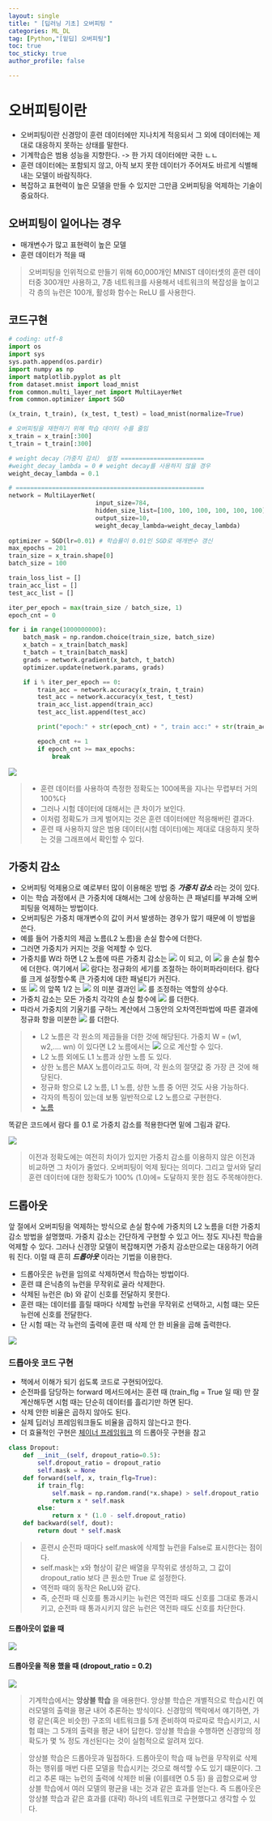 ```yaml
---
layout: single
title: " [딥러닝 기초] 오버피팅 "
categories: ML_DL
tag: [Python,"[밑딥] 오버피팅"]
toc: true
toc_sticky: true
author_profile: false

---
```

# 오버피팅이란
- 오버피팅이란 신경망이 훈련 데이터에만 지나치게 적응되서 그 외에 데이터에는 제대로 대응하지 못하는 상태를 말한다.
- 기계학습은 범용 성능을 지향한다. -> 한 가지 데이터에만 국한 ㄴㄴ
- 훈련 데이터에는 포함되지 않고, 아직 보지 못한 데이터가 주어져도 바르게 식별해내는 모델이 바람직하다.
- 복잡하고 표현력이 높은 모델을 만들 수 있지만 그만큼 오버피팅을 억제하는 기술이 중요하다.

## 오버피팅이 일어나는 경우
- 매개변수가 많고 표현력이 높은 모델
- 훈련 데이터가 적을 때

> 오버피팅을 인위적으로 만들기 위해 60,000개인 MNIST 데이터셋의 훈련 데이터중 300개만 사용하고, 7층 네트워크를 사용해서 네트워크의 복잡성을 높이고 각 층의 뉴런은 100개, 활성화 함수는 ReLU 를 사용한다.

## 코드구현

```python
# coding: utf-8
import os
import sys
sys.path.append(os.pardir) 
import numpy as np
import matplotlib.pyplot as plt
from dataset.mnist import load_mnist
from common.multi_layer_net import MultiLayerNet
from common.optimizer import SGD

(x_train, t_train), (x_test, t_test) = load_mnist(normalize=True)

# 오버피팅을 재현하기 위해 학습 데이터 수를 줄임
x_train = x_train[:300]
t_train = t_train[:300]

# weight decay（가중치 감쇠） 설정 =======================
#weight_decay_lambda = 0 # weight decay를 사용하지 않을 경우
weight_decay_lambda = 0.1

# ====================================================
network = MultiLayerNet(
						input_size=784, 
						hidden_size_list=[100, 100, 100, 100, 100, 100],
						output_size=10,
						weight_decay_lambda=weight_decay_lambda)
						
optimizer = SGD(lr=0.01) # 학습률이 0.01인 SGD로 매개변수 갱신
max_epochs = 201
train_size = x_train.shape[0]
batch_size = 100

train_loss_list = []
train_acc_list = []
test_acc_list = []

iter_per_epoch = max(train_size / batch_size, 1)
epoch_cnt = 0

for i in range(1000000000):
    batch_mask = np.random.choice(train_size, batch_size)
    x_batch = x_train[batch_mask]
    t_batch = t_train[batch_mask]
    grads = network.gradient(x_batch, t_batch)
    optimizer.update(network.params, grads)

    if i % iter_per_epoch == 0:
        train_acc = network.accuracy(x_train, t_train)
        test_acc = network.accuracy(x_test, t_test)
        train_acc_list.append(train_acc)
        test_acc_list.append(test_acc)

        print("epoch:" + str(epoch_cnt) + ", train acc:" + str(train_acc) + ", test acc:" + str(test_acc))

        epoch_cnt += 1
        if epoch_cnt >= max_epochs:
            break
```

![](https://i.imgur.com/t061YlL.png)


>- 훈련 데이터를 사용하여 측정한 정확도는 100에폭을 지나는 무렵부터 거의 100%다
>- 그러나 시험 데이터에 대해서는 큰 차이가 보인다.
>- 이처럼 정확도가 크게 벌어지는 것은 훈련 데이터에만 적응해버린 결과다.
>- 훈련 때 사용하지 않은 범용 데이터(시험 데이터)에는 제대로 대응하지 못하는 것을 그래프에서 확인할 수 있다.

## 가중치 감소

- 오버피팅 억제용으로 예로부터 많이 이용해온 방법 중 ***가중치 감소*** 라는 것이 있다.
- 이는 학습 과정에서 큰 가중치에 대해서는 그에 상응하는 큰 패널티를 부과해 오버피팅을 억제하는 방법이다.
- 오버피팅은 가중치 매개변수의 값이 커서 발생하는 경우가 많기 때문에 이 방법을 쓴다.
- 예를 들어 가중치의 제곱 노름(L2 노름)을 손실 함수에 더한다.
- 그러면 가중치가 커지는 것을 억제할 수 있다.
- 가중치를 W라 하면 L2 노름에 따른 가중치 감소는 ![](https://i.imgur.com/ZJrFqBr.png)
 이 되고, 이 ![](https://i.imgur.com/BUuCdUX.png)
 을 손실 함수에 더한다. 여기에서 ![](https://i.imgur.com/Bos0J61.png)
람다는 정규화의 세기를 조절하는 하이퍼파라미터다. 람다를 크게 설정할수록 큰 가중치에 대한 패널티가 커진다.
- 또 ![](https://i.imgur.com/pBSJRzw.png)
의 앞쪽 1/2 는 ![](https://i.imgur.com/l5RbZrj.png)
의 미분 결과인 ![](https://i.imgur.com/RYMOM31.png)
 를 조정하는 역할의 상수다.
- 가중치 감소는 모든 가중치 각각의 손실 함수에 ![](https://i.imgur.com/CiUNfh8.png)
 를 더한다.
- 따라서 가중치의 기울기를 구하느 계산에서 그동안의 오차역전파법에 따른 결과에 정규화 항을 미분한 ![](https://i.imgur.com/SbcdMUG.png) 를 더한다.

 > - L2 노름은 각 원소의 제곱들을 더한 것에 해당된다. 가중치 W = (w1, w2,.... wn) 이 있다면 L2 노름에서는 ![](https://i.imgur.com/zcKnz3J.png) 으로 계산할 수 있다.
 > - L2 노름 외에도 L1 노름과 상한 노름 도 있다.
 > - 상한 노름은 MAX 노름이라고도 하며, 각 원소의 절댓값 중 가장 큰 것에 해당된다.
 > - 정규화 항으로 L2 노름, L1 노름, 상한 노름 중 어떤 것도 사용 가능하다.
 > - 각자의 특징이 있는데 보통 일반적으로 L2 노름으로 구현한다.
 > - [노름](https://namu.wiki/w/%EB%85%B8%EB%A6%84(%EC%88%98%ED%95%99))

똑같은 코드에서 람다 를 0.1 로 가중치 감소를 적용한다면 밑에 그림과 같다.
 
![](https://i.imgur.com/7z0ox05.png)

> 이전과 정확도에는 여전히 차이가 있지만 가중치 감소를 이용하지 않은 이전과 비교하면 그 차이가 줄었다.
> 오버피팅이 억제 됬다는 의미다.
> 그리고 앞서와 달리 훈련 데이터에 대한 정확도가 100% (1.0)에= 도달하지 못한 점도 주목해야한다.

## 드롭아웃

앞 절에서 오버피팅을 억제하는 방식으로 손실 함수에 가중치의 L2 노름을 더한 가중치 감소 방법을 설명했따.
가중치 감소는 간단하게 구현할 수 있고 어느 정도 지나친 학습을 억제할 수 있다.
그러나 신경망 모델이 복잡해지면 가중치 감소만으로는 대응하기 어려워 진다.
이럴 때 흔히 ***드롭아웃*** 이라는 기법을 이용한다.

- 드롭아웃은 뉴런을 임의로 삭제하면서 학습하는 방법이다.
- 훈련 떄 은닉층의 뉴런을 무작위로 골라 삭제한다.
- 삭제된 뉴런은 (b) 와 같이 신호를 전달하지 못한다.
- 훈련 때는 데이터를 흘릴 때마다 삭제할 뉴런을 무작위로 선택하고, 시험 떄는 모든 뉴런에 신호를 전달한다.
- 단 시험 때는 각 뉴런의 출력에 훈련 때 삭제 안 한 비율을 곱해 출력한다.

![](https://i.imgur.com/RXCITMA.png)

### 드롭아웃 코드 구현
- 책에서 이해가 되기 쉽도록 코드로 구현되어있다.
- 순전파를 담당하는 forward 메서드에서는 훈련 때 (train_flg = True 일 때) 만 잘 계산해두면 시험 때는 단순히 데이터를 흘리기만 하면 된다.
- 삭제 안한 비율은 곱하지 않아도 된다.
- 실제 딥러닝 프레임워크들도 비율을 곱하지 않는다고 한다.
- 더 효율적인 구현은  [체이너 프레임워크](https://chainer.org/) 의 드롭아웃 구현을 참고

```python
class Dropout: 
	def __init__(self, dropout_ratio=0.5):
		self.dropout_ratio = dropout_ratio 
		self.mask = None
	def forward(self, x, train_flg=True):
		if train_flg:
			self.mask = np.random.rand(*x.shape) > self.dropout_ratio
			return x * self.mask
		else:
			return x * (1.0 - self.dropout_ratio)
	def backward(self, dout):
		return dout * self.mask

```

>- 훈련시 순전파 때마다 self.mask에 삭제할 뉴런을 False로 표시한다는 점이다.
>- self.mask는 x와 형상이 같은 배열을 무작위로 생성하고, 그 값이 dropout_ratio 보다 큰 원소만 True 로 설정한다.
>- 역전파 때의 동작은 ReLU와 같다.
>- 즉, 순전파 때 신호를 통과시키는 뉴런은 역전파 때도 신호를 그대로 통과시키고, 순전파 때 통과시키지 않은 뉴런은 역전파 때도 신호를 차단한다.

#### 드롭아웃이 없을 때
![](https://i.imgur.com/Iz1ljsR.png)


#### 드롭아웃을 적용 했을 때 (dropout_ratio = 0.2)

![](https://i.imgur.com/OHX5ubd.png)

> 기계학습에서는 **앙상블 학습** 을 애용한다.
> 앙상블 학습은 개별적으로 학습시킨 여러모델의 출력을 평균 내어 추론하는 방식이다.
> 신경망의 맥락에서 얘기하면, 가령 같은(혹은 비슷한) 구조의 네트워크를 5개 준비하여 따로따로 학습시키고, 시험 떄는 그 5개의 출력을 평균 내어 답한다.
> 앙상블 학습을 수행하면 신경망의 정확도가 몇 % 정도 개선된다는 것이 실험적으로 알려져 있다.


> 앙상블 학습은 드롭아웃과 밀접하다.
> 드롭아웃이 학습 때 뉴런을 무작위로 삭제하는 행위를 매번 다른 모델을 학습시키는 것으로 해석할 수도 있기 떄문이다.
> 그리고 추론 때는 뉴런의 출력에 삭제한 비율 (이를테면 0.5 등) 을 곱함으로써 앙상블 학습에서 여러 모델의 평균을 내는 것과 같은 효과를 얻는다.
> 즉 드롭아웃은 앙상블 학습과 같은 효과를 (대략) 하나의 네트워크로 구현했다고 생각할 수 있다.

